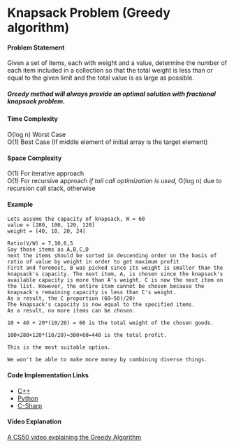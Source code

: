 # Knapsack Problem (Greedy algorithm)

#### Problem Statement

Given a set of items, each with weight and a value, determine the number of each item included in a collection so that the total weight is less than or equal to the given limit and the total value is as large as possible.

##### Greedy method will always provide an optimal solution with fractional knapsack problem.

#### Time Complexity

O(log n) Worst Case     
O(1) Best Case (If middle element of initial array is the target element)

#### Space Complexity

O(1) For iterative approach          
O(1) For recursive approach *if tail call optimization is used*, O(log n) due to recursion call stack, otherwise

#### Example

```
Lets assume the capacity of knapsack, W = 60
value = [280, 100, 120, 120]  
weight = [40, 10, 20, 24]

Ratio(V/W) = 7,10,6,5
Say those items as A,B,C,D
next the items should be sorted in descending order on the basis of ratio of value by weight in order to get maximum profit
First and foremost, B was picked since its weight is smaller than the knapsack's capacity. The next item, A, is chosen since the knapsack's available capacity is more than A's weight. C is now the next item on the list. However, the entire item cannot be chosen because the knapsack's remaining capacity is less than C's weight.
As a result, the C proportion (60–50)/20)
The knapsack's capacity is now equal to the specified items.
As a result, no more items can be chosen.

10 + 40 + 20*(10/20) = 60 is the total weight of the chosen goods.

100+280+120*(10/20)=380+60=440 is the total profit.

This is the most suitable option.

We won't be able to make more money by combining diverse things.

```

#### Code Implementation Links

- [C++](https://github.com/TheAlgorithms/C-Plus-Plus/blob/master/greedy_algorithms/knapsack.cpp)
- [Python](https://github.com/TheAlgorithms/Python/tree/master/knapsack)
- [C-Sharp](https://github.com/TheAlgorithms/C-Sharp/tree/master/Algorithms/Knapsack)

#### Video Explanation

[A CS50 video explaining the Greedy Algorithm](https://www.youtube.com/watch?v=Ou9OA0yQCYA)
